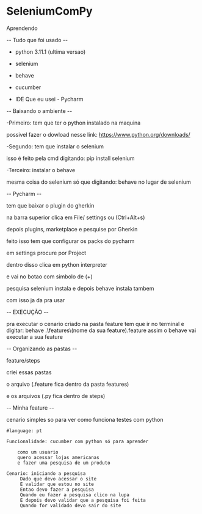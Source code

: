 # SeleniumComPy
Aprendendo

-- Tudo que foi usado --

- python 3.11.1 (ultima versao)
- selenium 
- behave
- cucumber

- IDE Que eu usei -
  Pycharm
  
 -- Baixando o ambiente --
 
 -Primeiro: tem que ter o python instalado na maquina
 
 possivel fazer o dowload nesse link: https://www.python.org/downloads/
 
 -Segundo: tem que instalar o selenium
 
 isso é feito pela cmd digitando: pip install selenium
 
 -Terceiro: instalar o behave
 
 mesma coisa do selenium só que digitando: behave no lugar de selenium
 
-- Pycharm -- 

tem que baixar o plugin do gherkin 

na barra superior clica em File/ settings ou (Ctrl+Alt+s)

depois plugins, marketplace e pesquise por Gherkin 

 feito isso tem que configurar os packs do pycharm 
 
 em settings procure por Project
 
 dentro disso clica em python interpreter
 
 e vai no botao com simbolo de (+)
 
pesquisa selenium instala e depois behave instala tambem 

com isso ja da pra usar 

-- EXECUÇÃO --

pra executar o cenario criado na pasta feature 
tem que ir no terminal e digitar: behave .\features\\(nome da sua feature).feature
assim o behave vai executar a sua feature 

-- Organizando as pastas --

feature/steps 

criei essas pastas 

o arquivo (.feature fica dentro da pasta features)

e os arquivos (.py fica dentro de steps)

-- Minha feature --

cenario simples so para ver como funciona testes com python 



    #language: pt
   
    Funcionalidade: cucumber com python só para aprender
 
        como um usuario
        quero acessar lojas americanas
        e fazer uma pesquisa de um produto

    Cenario: iniciando a pesquisa
         Dado que devo acessar o site
         E validar que estou no site
         Entao devo fazer a pesquisa
         Quando eu fazer a pesquisa clico na lupa
         E depois devo validar que a pesquisa foi feita
         Quando for validado devo sair do site 
